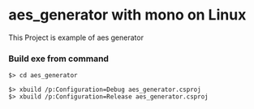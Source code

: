 aes_generator with mono on Linux 
===============================

This Project is example of aes generator  


### Build exe from command

```
$> cd aes_generator

$> xbuild /p:Configuration=Debug aes_generator.csproj
$> xbuild /p:Configuration=Release aes_generator.csproj
```

